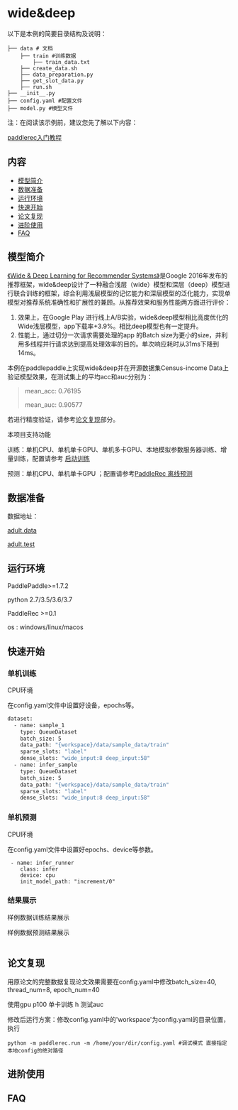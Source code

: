# wide&deep

以下是本例的简要目录结构及说明： 

```
├── data # 文档
	├── train #训练数据
		├── train_data.txt
	├── create_data.sh
	├── data_preparation.py
	├── get_slot_data.py
	├── run.sh
├── __init__.py 
├── config.yaml #配置文件
├── model.py #模型文件
```

注：在阅读该示例前，建议您先了解以下内容：

[paddlerec入门教程](https://github.com/PaddlePaddle/PaddleRec/blob/master/README.md)

## 内容

- [模型简介](https://github.com/PaddlePaddle/PaddleRec/tree/master/models/rank/wide_deep#模型简介)
- [数据准备](https://github.com/PaddlePaddle/PaddleRec/tree/master/models/rank/wide_deep#数据准备)
- [运行环境](https://github.com/PaddlePaddle/PaddleRec/tree/master/models/rank/wide_deep#运行环境)
- [快速开始](https://github.com/PaddlePaddle/PaddleRec/tree/master/models/rank/wide_deep#快速开始)
- [论文复现](https://github.com/PaddlePaddle/PaddleRec/tree/master/models/rank/wide_deep#论文复现)
- [进阶使用](https://github.com/PaddlePaddle/PaddleRec/tree/master/models/rank/wide_deep#进阶使用)
- [FAQ](https://github.com/PaddlePaddle/PaddleRec/tree/master/models/rank/wide_deep#FAQ)

## 模型简介

[《Wide & Deep Learning for Recommender Systems》]( https://arxiv.org/pdf/1606.07792.pdf)是Google 2016年发布的推荐框架，wide&deep设计了一种融合浅层（wide）模型和深层（deep）模型进行联合训练的框架，综合利用浅层模型的记忆能力和深层模型的泛化能力，实现单模型对推荐系统准确性和扩展性的兼顾。从推荐效果和服务性能两方面进行评价：

1. 效果上，在Google Play 进行线上A/B实验，wide&deep模型相比高度优化的Wide浅层模型，app下载率+3.9%。相比deep模型也有一定提升。
2. 性能上，通过切分一次请求需要处理的app 的Batch size为更小的size，并利用多线程并行请求达到提高处理效率的目的。单次响应耗时从31ms下降到14ms。

本例在paddlepaddle上实现wide&deep并在开源数据集Census-income Data上验证模型效果，在测试集上的平均acc和auc分别为：

> mean_acc: 0.76195
>
> mean_auc: 0.90577

若进行精度验证，请参考[论文复现](https://github.com/PaddlePaddle/PaddleRec/tree/master/models/rank/wide_deep#论文复现)部分。

本项目支持功能

训练：单机CPU、单机单卡GPU、单机多卡GPU、本地模拟参数服务器训练、增量训练，配置请参考 [启动训练](https://github.com/PaddlePaddle/PaddleRec/blob/master/doc/train.md)

预测：单机CPU、单机单卡GPU ；配置请参考[PaddleRec 离线预测](https://github.com/PaddlePaddle/PaddleRec/blob/master/doc/predict.md)

## 数据准备

数据地址： 

[adult.data](https://archive.ics.uci.edu/ml/machine-learning-databases/adult/adult.data)

[adult.test](https://archive.ics.uci.edu/ml/machine-learning-databases/adult/adult.test)

## 运行环境

PaddlePaddle>=1.7.2

python 2.7/3.5/3.6/3.7

PaddleRec >=0.1

os : windows/linux/macos

## 快速开始

### 单机训练

CPU环境

在config.yaml文件中设置好设备，epochs等。

```sh
dataset:
  - name: sample_1
    type: QueueDataset
    batch_size: 5
    data_path: "{workspace}/data/sample_data/train"
    sparse_slots: "label"
    dense_slots: "wide_input:8 deep_input:58"
  - name: infer_sample
    type: QueueDataset
    batch_size: 5
    data_path: "{workspace}/data/sample_data/train"
    sparse_slots: "label"
    dense_slots: "wide_input:8 deep_input:58"              
```

### 单机预测

CPU环境

在config.yaml文件中设置好epochs、device等参数。

```
 - name: infer_runner
    class: infer
    device: cpu
    init_model_path: "increment/0"
```

### 结果展示

样例数据训练结果展示

样例数据预测结果展示

```

```

## 论文复现

用原论文的完整数据复现论文效果需要在config.yaml中修改batch_size=40, thread_num=8, epoch_num=40

使用gpu p100 单卡训练 h 测试auc

修改后运行方案：修改config.yaml中的'workspace'为config.yaml的目录位置，执行

```
python -m paddlerec.run -m /home/your/dir/config.yaml #调试模式 直接指定本地config的绝对路径
```

## 进阶使用

## FAQ
